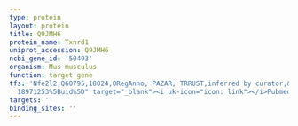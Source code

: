 ```yaml
---
type: protein
layout: protein
title: Q9JMH6
protein_name: Txnrd1
uniprot_accession: Q9JMH6
ncbi_gene_id: '50493'
organism: Mus musculus
function: target gene
tfs: 'Nfe2l2,Q60795,18024,ORegAnno; PAZAR; TRRUST,inferred by curator,&ensp;<a href="https://www.ncbi.nlm.nih.gov/pubmed/?term=18445702;
  18971253%5Buid%5D" target="_blank"><i uk-icon="icon: link"></i>Pubmed</a>'
targets: ''
binding_sites: ''
---
```

